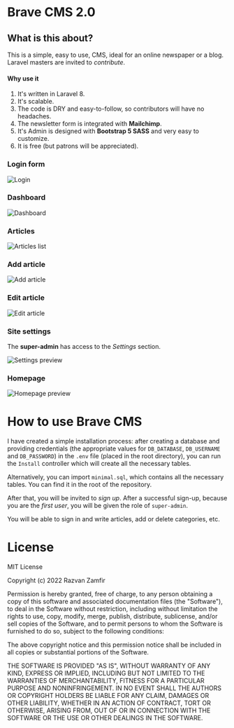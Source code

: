 # Brave CMS 2.0

## What is this about? 

This is a simple, easy to use, CMS, ideal for an online newspaper or a blog. Laravel masters are invited to *contribute*.

#### Why use it

1. It's written in Laravel 8.
2. It's scalable.
3. The code is DRY and easy-to-follow, so contributors will have no headaches.
4. The newsletter form is integrated with **Mailchimp**.
5. It's Admin is designed with **Bootstrap 5 SASS** and very easy to customize.
6. It is free (but patrons will be appreciated).

### Login form

![Login](https://github.com/Ajax30/BraveCMS-2.0/blob/main/screenshots/login.png)

### Dashboard

![Dashboard](https://github.com/Ajax30/BraveCMS-2.0/blob/main/screenshots/dashboard.png)

### Articles

![Articles list](https://github.com/Ajax30/BraveCMS-2.0/blob/main/screenshots/articles-list.png)

### Add article

![Add article](https://github.com/Ajax30/BraveCMS-2.0/blob/main/screenshots/article-add.png)

### Edit article

![Edit article](https://github.com/Ajax30/BraveCMS-2.0/blob/main/screenshots/article-edit.png)

### Site settings

The **super-admin** has access to the *Settings* section.

![Settings preview](https://github.com/Ajax30/BraveCMS-2.0/blob/main/screenshots/settings.png)

### Homepage

![Homepage preview](https://github.com/Ajax30/BraveCMS-2.0/blob/main/screenshots/homepage.png)


# How to use Brave CMS

I have created a simple installation process: after creating a database and providing credentials (the appropriate values for `DB_DATABASE`, `DB_USERNAME` and `DB_PASSWORD`) in the `.env` file (placed in the root directory), you can run the `Install` controller which will create all the necessary tables.

Alternatively, you can import `minimal.sql`, which contains all the necessary tables. You can find it in the root of the repository.

After that, you will be invited to *sign up*. After a successful sign-up, because you are the *first user*, you will be given the role of `super-admin`.

You will be able to sign in and write articles, add or delete categories, etc.   

# License

MIT License

Copyright (c) 2022 Razvan Zamfir

Permission is hereby granted, free of charge, to any person obtaining a copy
of this software and associated documentation files (the "Software"), to deal
in the Software without restriction, including without limitation the rights
to use, copy, modify, merge, publish, distribute, sublicense, and/or sell
copies of the Software, and to permit persons to whom the Software is
furnished to do so, subject to the following conditions:

The above copyright notice and this permission notice shall be included in all
copies or substantial portions of the Software.

THE SOFTWARE IS PROVIDED "AS IS", WITHOUT WARRANTY OF ANY KIND, EXPRESS OR
IMPLIED, INCLUDING BUT NOT LIMITED TO THE WARRANTIES OF MERCHANTABILITY,
FITNESS FOR A PARTICULAR PURPOSE AND NONINFRINGEMENT. IN NO EVENT SHALL THE
AUTHORS OR COPYRIGHT HOLDERS BE LIABLE FOR ANY CLAIM, DAMAGES OR OTHER
LIABILITY, WHETHER IN AN ACTION OF CONTRACT, TORT OR OTHERWISE, ARISING FROM,
OUT OF OR IN CONNECTION WITH THE SOFTWARE OR THE USE OR OTHER DEALINGS IN THE
SOFTWARE.

